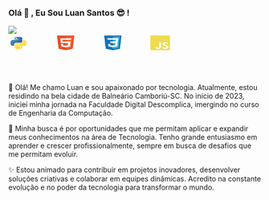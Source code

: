 ### Olá 👋 , Eu Sou Luan Santos 😎 !

<picture>
  <source
    srcset="https://github-readme-stats.vercel.app/api?username=LuanSant1993&show_icons=true&theme=merko"
    media="(prefers-color-scheme: dark)"
  />
  <source
    srcset="https://github-readme-stats.vercel.app/api?username=LuanSant1993&show_icons=true"
    media="(prefers-color-scheme: light), (prefers-color-scheme: pt-br)"
  />
  <img src="https://github-readme-stats.vercel.app/api?username=LuanSant1993&show_icons=true" />

  
</picture>
<div style="display: inline_block">
    <img alt="Luan-Python" height="30" width="40" src="https://raw.githubusercontent.com/devicons/devicon/master/icons/python/python-original.svg" style="margin-right: 50px;">
    <img alt="Luan-HTML" height="30" width="40" src="https://raw.githubusercontent.com/devicons/devicon/master/icons/html5/html5-original.svg" style="margin-right: 50px;">
    <img alt="Luan-CSS" height="30" width="40" src="https://raw.githubusercontent.com/devicons/devicon/master/icons/css3/css3-original.svg" style="margin-right: 50px;">
    <img alt="Luan-Js" height="30" width="40" src="https://raw.githubusercontent.com/devicons/devicon/master/icons/javascript/javascript-plain.svg">
</div>



<br><br>

👋 Olá! Me chamo Luan e sou apaixonado por tecnologia. Atualmente, estou residindo na bela cidade de Balneário Camboriú-SC. No início de 2023, iniciei minha jornada na Faculdade Digital Descomplica, imergindo no curso de Engenharia da Computação.

🚀 Minha busca é por oportunidades que me permitam aplicar e expandir meus conhecimentos na área de Tecnologia. Tenho grande entusiasmo em aprender e crescer profissionalmente, sempre em busca de desafios que me permitam evoluir.

✨ Estou animado para contribuir em projetos inovadores, desenvolver soluções criativas e colaborar em equipes dinâmicas. Acredito na constante evolução e no poder da tecnologia para transformar o mundo.
